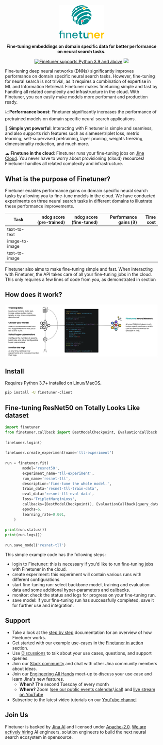 <p align="center">
<img src="https://github.com/jina-ai/finetuner/blob/main/docs/_static/finetuner-logo-ani.svg?raw=true" alt="Finetuner logo: Finetuner helps you to create experiments in order to improve embeddings on search tasks. It accompanies Jina to deliver the last mile of performance-tuning for neural search applications." width="150px">
</p>


<p align="center">
<b>Fine-tuning embeddings on domain specific data for better performance on neural search tasks.</b>
</p>

<p align=center>
<a href="https://pypi.org/project/finetuner/"><img src="https://img.shields.io/badge/Python-3.9%2B-blue alt="Python 3.9" title="Finetuner supports Python 3.9 and above"></a>
<a href="https://slack.jina.ai"><img src="https://img.shields.io/badge/Slack-2.2k%2B-blueviolet?logo=slack&amp;logoColor=white"></a>
</p>

<!-- start elevator-pitch -->

Fine-tuning deep neural networks (DNNs) significantly improves performance on domain specific neural search tasks.
However, fine-tuning for neural search is not trivial, as it requires a combination of expertise in ML and Information Retrieval.
Finetuner makes finetuning simple and fast by handling all related complexity and infrastructure in the cloud. With Finetuner, you can easily make models more perfomant and production ready.

📈**Performance boost**: Finetuner significantly increases the performance of pretrained models on domain specific neural search applications.

🔱 **Simple yet powerful**: Interacting with Finetuner is simple and seamless, and also supports rich features such as
siamese/triplet loss, metric learning, self-supervised pretraining, layer pruning, weights freezing, dimensionality reduction, and much more.

☁ **Finetune in the cloud**: Finetuner runs your fine-tuning jobs on [Jina Cloud](https://github.com/jina-ai/jcloud). You never have to worry about provisioning (cloud) resources! Finetuner handles all related complexity and infrastructure.

<!-- end elevator-pitch -->

## What is the purpose of Finetuner?

Finetuner enables performance gains on domain specific neural search tasks by allowing you to fine-tune models in the cloud. We have conducted experiments on three neural search tasks in different domains to illustrate these performance improvements.

| Task              | ndcg score (pre-trained)  | ndcg score (fine-tuned)   | Performance gains (∂) | Time cost |
|-------------------|--------------------------:|--------------------------:|----------------------:|----------:|
| text-to-text      |                           |                           |                       |           |
| image-to-image    |                           |                           |                       |           |
| text-to-image     |                           |                           |                       |           |

Finetuner also aims to make fine-tuning simple and fast. When interacting with Finetuner, the API takes care of all your fine-tuning jobs in the cloud. This only requires a few lines of code from you, as demonstrated in section 

## How does it work?

<img src="https://github.com/jina-ai/finetuner/blob/docs-update-readme/docs/_static/finetuner-client-journey.svg?raw=true" title="Finetuner Client user journey.">


## Install

Requires Python 3.7+ installed on Linux/MacOS.

```bash
pip install -U finetuner-client
```


## Fine-tuning ResNet50 on Totally Looks Like dataset

```python
import finetuner
from finetuner.callback import BestModelCheckpoint, EvaluationCallback

finetuner.login()

finetuner.create_experiment(name='tll-experiment')

run = finetuner.fit(
        model='resnet50',
        experiment_name='tll-experiment',
        run_name='resnet-tll',
        description='fine-tune the whole model.',
        train_data='resnet-tll-train-data',
        eval_data='resnet-tll-eval-data',
        loss='TripletMarginLoss',
        callbacks=[BestModelCheckpoint(), EvaluationCallback(query_data='resnet-tll-eval-data')],
        epochs=6,
        learning_rate=0.001,
    )

print(run.status())
print(run.logs())

run.save_model('resnet-tll')
```

This simple example code has the following steps:

  * login to Finetuner: this is necessary if you'd like to run fine-tuning jobs with Finetuner in the cloud.
  * create experiment: this experiment will contain various runs with different configurations.
  * start fine-tuning run: select backbone model, training and evaluation data and some additional hyper-parameters and callbacks.
  * monitor: check the status and logs for progress on your fine-tuning run.
  * save model: if your fine-tuning run has successfully completed, save it for further use and integration.


<!-- start support-pitch -->
## Support

- Take a look at the [step by step](https://ft-docs-polish--jina-docs.netlify.app/2_step_by_step/) documentation for an overview of how Finetuner works.
- Get started with our example use-cases in the [Finetuner in action](https://ft-docs-polish--jina-docs.netlify.app/3_finetuner_in_action/) section.
- Use [Discussions](https://github.com/jina-ai/finetuner/discussions) to talk about your use cases, questions, and
  support queries.
- Join our [Slack community](https://slack.jina.ai) and chat with other Jina community members about ideas.
- Join our [Engineering All Hands](https://youtube.com/playlist?list=PL3UBBWOUVhFYRUa_gpYYKBqEAkO4sxmne) meet-up to discuss your use case and learn Jina's new features.
    - **When?** The second Tuesday of every month
    - **Where?**
      Zoom ([see our public events calendar](https://calendar.google.com/calendar/embed?src=c_1t5ogfp2d45v8fit981j08mcm4%40group.calendar.google.com&ctz=Europe%2FBerlin)/[.ical](https://calendar.google.com/calendar/ical/c_1t5ogfp2d45v8fit981j08mcm4%40group.calendar.google.com/public/basic.ics))
      and [live stream on YouTube](https://youtube.com/c/jina-ai)
- Subscribe to the latest video tutorials on our [YouTube channel](https://youtube.com/c/jina-ai)

## Join Us

Finetuner is backed by [Jina AI](https://jina.ai) and licensed under [Apache-2.0](./LICENSE). [We are actively hiring](https://jobs.jina.ai) AI engineers, solution engineers to build the next neural search ecosystem in opensource.

<!-- end support-pitch -->